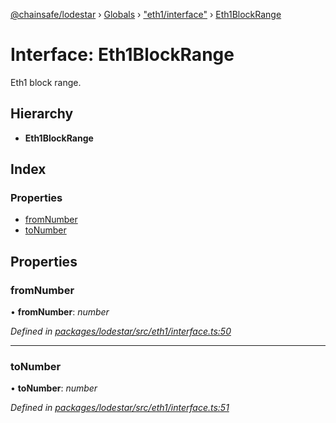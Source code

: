 [@chainsafe/lodestar](../README.md) › [Globals](../globals.md) › ["eth1/interface"](../modules/_eth1_interface_.md) › [Eth1BlockRange](_eth1_interface_.eth1blockrange.md)

# Interface: Eth1BlockRange

Eth1 block range.

## Hierarchy

* **Eth1BlockRange**

## Index

### Properties

* [fromNumber](_eth1_interface_.eth1blockrange.md#fromnumber)
* [toNumber](_eth1_interface_.eth1blockrange.md#tonumber)

## Properties

###  fromNumber

• **fromNumber**: *number*

*Defined in [packages/lodestar/src/eth1/interface.ts:50](https://github.com/ChainSafe/lodestar/blob/bbe465408/packages/lodestar/src/eth1/interface.ts#L50)*

___

###  toNumber

• **toNumber**: *number*

*Defined in [packages/lodestar/src/eth1/interface.ts:51](https://github.com/ChainSafe/lodestar/blob/bbe465408/packages/lodestar/src/eth1/interface.ts#L51)*
